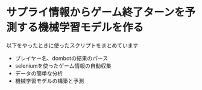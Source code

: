 # サプライ情報からゲーム終了ターンを予測する機械学習モデルを作る
以下をやったときに使ったスクリプトをまとめています

- プレイヤー名、dombotの結果のパース
- seleniumを使ったゲーム情報の自動収集
- データの簡単な分析
- 機械学習モデルの構築と予測
